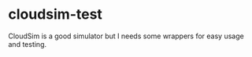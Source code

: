 cloudsim-test
=============
CloudSim is a good simulator but I needs some wrappers for easy usage and testing.
